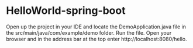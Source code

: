# HelloWorld-spring-boot

Open up the project in your IDE and locate the DemoApplication.java file in the src/main/java/com/example/demo folder.
Run the file.
Open your browser and in the address bar at the top enter http://localhost:8080/hello.
